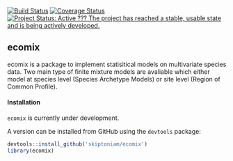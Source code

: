 [![Build
Status](https://travis-ci.org/skiptoniam/ecomix.svg?branch=master)](https://travis-ci.org/skiptoniam/ecomix)
[![Coverage
Status](https://img.shields.io/codecov/c/github/skiptoniam/ecomix/master.svg)](https://codecov.io/github/skiptoniam/ecomix?branch=master)
[![Project Status: Active ??? The project has reached a stable, usable
state and is being actively
developed.](https://www.repostatus.org/badges/latest/active.svg)](https://www.repostatus.org/#active)

ecomix
------

ecomix is a package to implement statisitical models on multivariate
species data. Two main type of finite mixture models are avaliable which
either model at species level (Species Archetype Models) or site level
(Region of Common Profile).

#### Installation

`ecomix` is currently under development.

A version can be installed from GitHub using the `devtools` package:

``` r
devtools::install_github('skiptoniam/ecomix')
library(ecomix)
```

